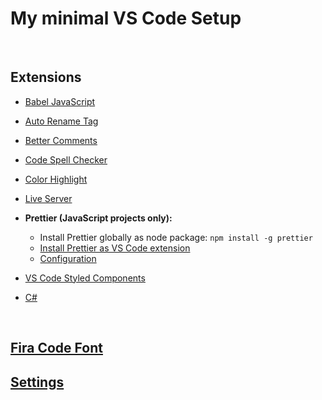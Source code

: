 # My minimal VS Code Setup

<br>

## Extensions

- [Babel JavaScript](https://marketplace.visualstudio.com/items?itemName=mgmcdermott.vscode-language-babel)
- [Auto Rename Tag](https://marketplace.visualstudio.com/items?itemName=formulahendry.auto-rename-tag)
- [Better Comments](https://marketplace.visualstudio.com/items?itemName=aaron-bond.better-comments)
- [Code Spell Checker](https://marketplace.visualstudio.com/items?itemName=streetsidesoftware.code-spell-checker)
- [Color Highlight](https://marketplace.visualstudio.com/items?itemName=naumovs.color-highlight)
- [Live Server](https://marketplace.visualstudio.com/items?itemName=ritwickdey.LiveServer)
- **Prettier (JavaScript projects only):**

  - Install Prettier globally as node package: `npm install -g prettier`
  - [Install Prettier as VS Code extension](https://marketplace.visualstudio.com/items?itemName=esbenp.prettier-vscode)
  - [Configuration](./.prettierrc)

- [VS Code Styled Components](https://marketplace.visualstudio.com/items?itemName=jpoissonnier.vscode-styled-components)
- [C#](https://marketplace.visualstudio.com/items?itemName=ms-vscode.csharp)

<br>

## [Fira Code Font](https://github.com/tonsky/FiraCode)

## [Settings](./settings.json)
